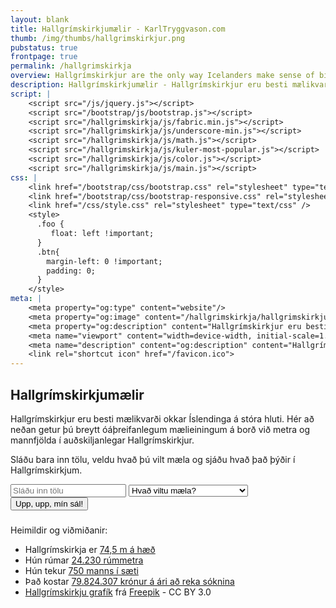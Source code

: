 ```yaml
---
layout: blank
title: Hallgrímskirkjumælir - KarlTryggvason.com
thumb: /img/thumbs/hallgrimskirkjur.png
pubstatus: true
frontpage: true
permalink: /hallgrimskirkja
overview: Hallgrímskirkjur are the only way Icelanders make sense of big numbers.
description: Hallgrímskirkjumælir - Hallgrímskirkjur eru besti mælikvarði okkar Íslendinga á stóra hluti.
script: |
    <script src="/js/jquery.js"></script>
    <script src="/bootstrap/js/bootstrap.js"></script>
    <script src="/hallgrimskirkja/js/fabric.min.js"></script>
    <script src="/hallgrimskirkja/js/underscore-min.js"></script>
    <script src="/hallgrimskirkja/js/math.js"></script>
    <script src="/hallgrimskirkja/js/kuler-most-popular.js"></script>
    <script src="/hallgrimskirkja/js/color.js"></script>
    <script src="/hallgrimskirkja/js/main.js"></script>
css: |
    <link href="/bootstrap/css/bootstrap.css" rel="stylesheet" type="text/css" />
    <link href="/bootstrap/css/bootstrap-responsive.css" rel="stylesheet" type="text/css" />
    <link href="/css/style.css" rel="stylesheet" type="text/css" />
    <style>
      .foo {
         float: left !important;
      }
      .btn{
        margin-left: 0 !important;
        padding: 0;
      }
    </style>
meta: |
    <meta property="og:type" content="website"/>
    <meta property="og:image" content="/hallgrimskirkja/hallgrimskirkjur.png"/>
    <meta property="og:description" content="Hallgrímskirkjur eru besti mælikvarði okkar Íslendinga á stóra hluti."/>
    <meta name="viewport" content="width=device-width, initial-scale=1.0 user-scalable=no">
    <meta name="description" content="og:description" content="Hallgrímskirkjur eru besti mælikvarði okkar Íslendinga á stóra hluti">
    <link rel="shortcut icon" href="/favicon.ico">
---
```


<div class="hero-unit">
    <h2>Hallgrímskirkjumælir</h2>
    <p>
        Hallgrímskirkjur eru besti mælikvarði okkar Íslendinga á stóra hluti. Hér að neðan getur þú breytt óáþreifanlegum mælieiningum á borð við metra og mannfjölda í auðskiljanlegar Hallgrímskirkjur.                
    </p>
    <p>
        Sláðu bara inn tölu, veldu hvað þú vilt mæla og sjáðu hvað það þýðir í Hallgrímskirkjum.
    </p>
    <div class="row-fluid">
        <form class="form-inline">
            <input class="span4 input-small foo" type="text" id="val" placeholder="Sláðu inn tölu" />
            <select class="span4 foo" id="type">
                <option >Hvað viltu mæla?</option>
                <option value="HEIGHT">Hæð / Vegalengd (í metrum)</option>
                <option value="VOLUME">Rúmmál (í rúmmetrum)</option>
                <option value="CAPACITY">Mannfjölda</option>
                <option value="COST">Kostnað (í krónum)</option>
            </select>
            <button id="go" class="span4 btn nopadding" type="button">Upp, upp, mín sál!</button>
        </form>
    </div>
    <div class="row-fluid">
        <h3 id="description"></h3>
    </div>
    <div id="canvasholder">  
        <canvas width="100%" height="100%" id="c"></canvas>
    </div>
    <p>Heimildir og viðmiðanir:</p>
    <ul>
        <li>Hallgrímskirkja er <a href="http://www.visindavefur.is/svar.php?id=7304">74,5 m á hæð</a></li>
        <li>Hún rúmar <a href="http://www.mbl.is/greinasafn/grein/1172409/?item_num=22&amp;dags=2007-10-28">24.230 rúmmetra</a></li>
        <li>Hún tekur <a href="http://tru.is/svor/2005/10/hvada_kirkja_tekur_flesta_i_saeti">750 manns í sæti</a></li>
        <li>Það kostar <a href="http://www.rikisendurskodun.is/fileadmin/media/skyrslur/Yfirlit_um_arsreikninga_sokna_2011.pdf">79.824.307 krónur á ári að reka sóknina</a></li>
        <li><a href="http://cdn.flaticon.com/png/256/1800.png">Hallgrímskirkju grafík</a> frá <a href="http://www.freepik.com">Freepik</a> - CC BY 3.0</li>
    </ul>
</div><!--/hero-->
